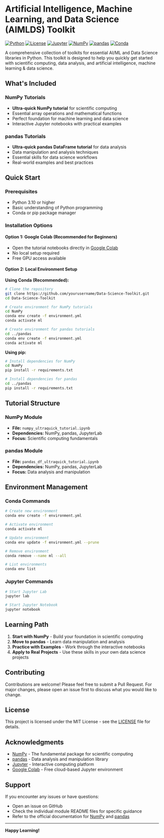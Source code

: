 # Artificial Intelligence, Machine Learning, and Data Science (AIMLDS) Toolkit

[![Python](https://img.shields.io/badge/Python-3.10+-blue.svg)](https://www.python.org/downloads/)
[![License](https://img.shields.io/badge/License-MIT-green.svg)](LICENSE)
[![Jupyter](https://img.shields.io/badge/Jupyter-Notebook-orange.svg)](https://jupyter.org/)
[![NumPy](https://img.shields.io/badge/NumPy-1.24+-blue.svg)](https://numpy.org/)
[![pandas](https://img.shields.io/badge/Pandas-2.0+-blue.svg)](https://pandas.pydata.org/)
[![Conda](https://img.shields.io/badge/Conda-Environment-green.svg)](https://docs.conda.io/)

A comprehensive collection of toolkits for essential AI/ML and Data Science libraries in Python. This toolkit is designed to help you quickly get started with scientific computing, data analysis, and artificial intelligence, machine learning & data science.

## What's Included

### NumPy Tutorials
- **Ultra-quick NumPy tutorial** for scientific computing
- Essential array operations and mathematical functions
- Perfect foundation for machine learning and data science
- Interactive Jupyter notebooks with practical examples

### pandas Tutorials  
- **Ultra-quick pandas DataFrame tutorial** for data analysis
- Data manipulation and analysis techniques
- Essential skills for data science workflows
- Real-world examples and best practices

## Quick Start

### Prerequisites
- Python 3.10 or higher
- Basic understanding of Python programming
- Conda or pip package manager

### Installation Options

#### Option 1: Google Colab (Recommended for Beginners)
- Open the tutorial notebooks directly in [Google Colab](https://colab.research.google.com/)
- No local setup required
- Free GPU access available

#### Option 2: Local Environment Setup

**Using Conda (Recommended):**
```bash
# Clone the repository
git clone https://github.com/yourusername/Data-Science-Toolkit.git
cd Data-Science-Toolkit

# Create environment for NumPy tutorials
cd NumPy
conda env create -f environment.yml
conda activate ml

# Create environment for pandas tutorials  
cd ../pandas
conda env create -f environment.yml
conda activate ml
```

**Using pip:**
```bash
# Install dependencies for NumPy
cd NumPy
pip install -r requirements.txt

# Install dependencies for pandas
cd ../pandas  
pip install -r requirements.txt
```

## Tutorial Structure

### NumPy Module
- **File:** `numpy_ultraquick_tutorial.ipynb`
- **Dependencies:** NumPy, pandas, JupyterLab
- **Focus:** Scientific computing fundamentals

### pandas Module  
- **File:** `pandas_df_ultraquick_tutorial.ipynb`
- **Dependencies:** NumPy, pandas, JupyterLab
- **Focus:** Data analysis and manipulation

## Environment Management

### Conda Commands
```bash
# Create new environment
conda env create -f environment.yml

# Activate environment
conda activate ml

# Update environment
conda env update -f environment.yml --prune

# Remove environment
conda remove --name ml --all

# List environments
conda env list
```

### Jupyter Commands
```bash
# Start Jupyter Lab
jupyter lab

# Start Jupyter Notebook
jupyter notebook
```

## Learning Path

1. **Start with NumPy** - Build your foundation in scientific computing
2. **Move to pandas** - Learn data manipulation and analysis
3. **Practice with Examples** - Work through the interactive notebooks
4. **Apply to Real Projects** - Use these skills in your own data science projects

## Contributing

Contributions are welcome! Please feel free to submit a Pull Request. For major changes, please open an issue first to discuss what you would like to change.

## License

This project is licensed under the MIT License - see the [LICENSE](LICENSE) file for details.

## Acknowledgments

- [NumPy](https://numpy.org/) - The fundamental package for scientific computing
- [pandas](https://pandas.pydata.org/) - Data analysis and manipulation library
- [Jupyter](https://jupyter.org/) - Interactive computing platform
- [Google Colab](https://colab.research.google.com/) - Free cloud-based Jupyter environment

## Support

If you encounter any issues or have questions:
- Open an issue on GitHub
- Check the individual module README files for specific guidance
- Refer to the official documentation for [NumPy](https://numpy.org/doc/) and [pandas](https://pandas.pydata.org/docs/)

---

**Happy Learning!**
